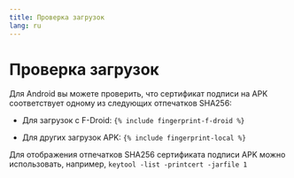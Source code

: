 ```yaml
---
title: Проверка загрузок
lang: ru
---
```


# Проверка загрузок

Для Android вы можете проверить, что сертификат подписи на APK соответствует одному из следующих отпечатков SHA256: 

* Для загрузок с F-Droid: 
`{% include fingerprint-f-droid %}`

* Для других загрузок APK: 
`{% include fingerprint-local %}`

Для отображения отпечатков SHA256 сертификата подписи APK можно использовать, например, 
`keytool -list -printcert -jarfile 1`

